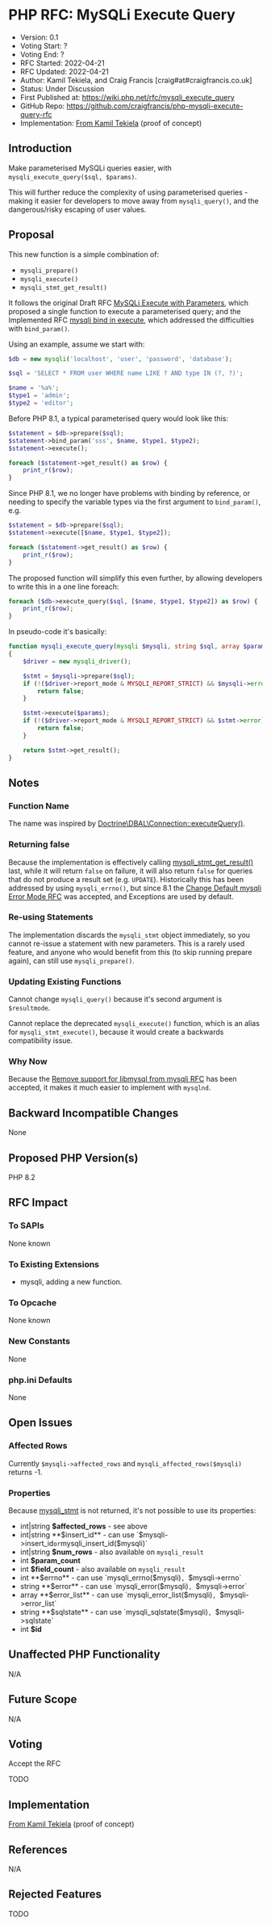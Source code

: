 # PHP RFC: MySQLi Execute Query

* Version: 0.1
* Voting Start: ?
* Voting End: ?
* RFC Started: 2022-04-21
* RFC Updated: 2022-04-21
* Author: Kamil Tekiela, and Craig Francis [craig#at#craigfrancis.co.uk]
* Status: Under Discussion
* First Published at: https://wiki.php.net/rfc/mysqli_execute_query
* GitHub Repo: https://github.com/craigfrancis/php-mysqli-execute-query-rfc
* Implementation: [From Kamil Tekiela](https://github.com/php/php-src/compare/master...kamil-tekiela:execute_query) (proof of concept)

## Introduction

Make parameterised MySQLi queries easier, with `mysqli_execute_query($sql, $params)`.

This will further reduce the complexity of using parameterised queries - making it easier for developers to move away from `mysqli_query()`, and the dangerous/risky escaping of user values.

## Proposal

This new function is a simple combination of:

- `mysqli_prepare()`
- `mysqli_execute()`
- `mysqli_stmt_get_result()`

It follows the original Draft RFC [MySQLi Execute with Parameters](https://wiki.php.net/rfc/mysqli_execute_parameters), which proposed a single function to execute a parameterised query; and the Implemented RFC [mysqli bind in execute](https://wiki.php.net/rfc/mysqli_bind_in_execute), which addressed the difficulties with `bind_param()`.

Using an example, assume we start with:

```php
$db = new mysqli('localhost', 'user', 'password', 'database');

$sql = 'SELECT * FROM user WHERE name LIKE ? AND type IN (?, ?)';

$name = '%a%';
$type1 = 'admin';
$type2 = 'editor';
```

Before PHP 8.1, a typical parameterised query would look like this:

```php
$statement = $db->prepare($sql);
$statement->bind_param('sss', $name, $type1, $type2);
$statement->execute();

foreach ($statement->get_result() as $row) {
    print_r($row);
}
```

Since PHP 8.1, we no longer have problems with binding by reference, or needing to specify the variable types via the first argument to `bind_param()`, e.g.

```php
$statement = $db->prepare($sql);
$statement->execute([$name, $type1, $type2]);

foreach ($statement->get_result() as $row) {
    print_r($row);
}
```

The proposed function will simplify this even further, by allowing developers to write this in a one line foreach:

```php
foreach ($db->execute_query($sql, [$name, $type1, $type2]) as $row) {
    print_r($row);
}
```

In pseudo-code it's basically:

```php
function mysqli_execute_query(mysqli $mysqli, string $sql, array $params = null)
{
    $driver = new mysqli_driver();

    $stmt = $mysqli->prepare($sql);
    if (!($driver->report_mode & MYSQLI_REPORT_STRICT) && $mysqli->error) {
        return false;
    }

    $stmt->execute($params);
    if (!($driver->report_mode & MYSQLI_REPORT_STRICT) && $stmt->error) {
        return false;
    }

    return $stmt->get_result();
}
```

## Notes

### Function Name

The name was inspired by [Doctrine\DBAL\Connection::executeQuery()](https://www.doctrine-project.org/projects/doctrine-dbal/en/latest/reference/data-retrieval-and-manipulation.html#executequery).

### Returning false

Because the implementation is effectively calling [mysqli_stmt_get_result()](https://www.php.net/mysqli_stmt_get_result) last, while it will return `false` on failure, it will also return `false` for queries that do not produce a result set (e.g. `UPDATE`). Historically this has been addressed by using `mysqli_errno()`, but since 8.1 the [Change Default mysqli Error Mode RFC](https://wiki.php.net/rfc/mysqli_default_errmode) was accepted, and Exceptions are used by default.

### Re-using Statements

The implementation discards the `mysqli_stmt` object immediately, so you cannot re-issue a statement with new parameters. This is a rarely used feature, and anyone who would benefit from this (to skip running prepare again), can still use `mysqli_prepare()`.

### Updating Existing Functions

Cannot change `mysqli_query()` because it's second argument is `$resultmode`.

Cannot replace the deprecated `mysqli_execute()` function, which is an alias for `mysqli_stmt_execute()`, because it would create a backwards compatibility issue.

### Why Now

Because the [Remove support for libmysql from mysqli RFC](https://wiki.php.net/rfc/mysqli_support_for_libmysql) has been accepted, it makes it much easier to implement with `mysqlnd`.

## Backward Incompatible Changes

None

## Proposed PHP Version(s)

PHP 8.2

## RFC Impact

### To SAPIs

None known

### To Existing Extensions

- mysqli, adding a new function.

### To Opcache

None known

### New Constants

None

### php.ini Defaults

None

## Open Issues

### Affected Rows

Currently `$mysqli->affected_rows` and `mysqli_affected_rows($mysqli)` returns -1.

### Properties

Because [mysqli_stmt](https://www.php.net/manual/en/class.mysqli-stmt.php) is not returned, it's not possible to use its properties:

- int|string **$affected_rows** - see above
- int|string **$insert_id** - can use `$mysqli->insert_id` or `mysqli_insert_id($mysqli)`
- int|string **$num_rows** - also available on `mysqli_result`
- int **$param_count**
- int **$field_count** - also available on `mysqli_result`
- int **$errno** - can use `mysqli_errno($mysqli)`, `$mysqli->errno`
- string **$error** - can use `mysqli_error($mysqli)`, `$mysqli->error`
- array **$error_list** - can use `mysqli_error_list($mysqli)`, `$mysqli->error_list`
- string **$sqlstate** - can use `mysqli_sqlstate($mysqli)`, `$mysqli->sqlstate`
- int **$id**

## Unaffected PHP Functionality

N/A

## Future Scope

N/A

## Voting

Accept the RFC

TODO

## Implementation

[From Kamil Tekiela](https://github.com/php/php-src/compare/master...kamil-tekiela:execute_query) (proof of concept)

## References

N/A

## Rejected Features

TODO
